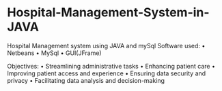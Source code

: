 # Hospital-Management-System-in-JAVA
Hospital Management system using JAVA and mySql 
Software used:
•	Netbeans
•	MySql
•	GUI(JFrame)

Objectives:
•	Streamlining administrative tasks
•	Enhancing patient care
•	Improving patient access and experience 
•	Ensuring data security and privacy
•	Facilitating data analysis and decision-making
